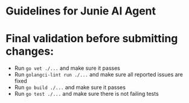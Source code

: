 # Guidelines for Junie AI Agent

# Final validation before submitting changes:

- Run `go vet ./...` and make sure it passes
- Run `golangci-lint run ./...` and make sure all reported issues are fixed
- Run `go build ./...` and make sure it passes
- Run `go test ./...` and make sure there is not failing tests